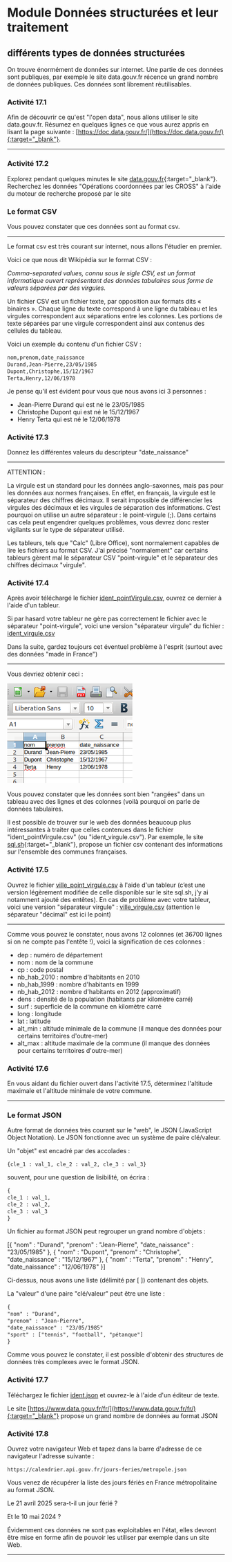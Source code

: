 # Module Données structurées et leur traitement
## différents types de données structurées

On trouve énormément de données sur internet. Une partie de ces données sont publiques, par exemple le site data.gouv.fr récence un grand nombre de données publiques. Ces données sont librement réutilisables.

### Activité 17.1

Afin de découvrir ce qu'est "l'open data", nous allons utiliser le site data.gouv.fr. Résumez en quelques lignes ce que vous aurez appris en lisant la page suivante : [https://doc.data.gouv.fr/](https://doc.data.gouv.fr/){:target="_blank"}.
***

### Activité 17.2

Explorez pendant quelques minutes le site [data.gouv.fr](https://www.data.gouv.fr/fr/){:target="_blank"}. Recherchez les données "Opérations coordonnées par les CROSS" à l'aide du moteur de recherche proposé par le site

### Le format CSV

Vous pouvez constater que ces données sont au format csv.
***

Le format csv est très courant sur internet, nous allons l'étudier en premier.

Voici ce que nous dit Wikipédia sur le format CSV :

*Comma-separated values, connu sous le sigle CSV, est un format informatique ouvert représentant des données tabulaires sous forme de valeurs séparées par des virgules.*

Un fichier CSV est un fichier texte, par opposition aux formats dits « binaires ». Chaque ligne du texte correspond à une ligne du tableau et les virgules correspondent aux séparations entre les colonnes. Les portions de texte séparées par une virgule correspondent ainsi aux contenus des cellules du tableau.

Voici un exemple du contenu d'un fichier CSV :

```
nom,prenom,date_naissance
Durand,Jean-Pierre,23/05/1985
Dupont,Christophe,15/12/1967
Terta,Henry,12/06/1978
```

Je pense qu'il est évident pour vous que nous avons ici 3 personnes :

- Jean-Pierre Durand qui est né le 23/05/1985
- Christophe Dupont qui est né le 15/12/1967
- Henry Terta qui est né le 12/06/1978

### Activité  17.3

Donnez les différentes valeurs du descripteur "date_naissance"
***

ATTENTION :

La virgule est un standard pour les données anglo-saxonnes, mais pas pour les données aux normes françaises. En effet, en français, la virgule est le séparateur des chiffres décimaux. Il serait impossible de différencier les virgules des décimaux et les virgules de séparation des informations. C’est pourquoi on utilise un autre séparateur : le point-virgule (;). Dans certains cas cela peut engendrer quelques problèmes, vous devrez donc rester vigilants sur le type de séparateur utilisé.

Les tableurs, tels que "Calc" (Libre Office), sont normalement capables de lire les fichiers au format CSV. J'ai précisé "normalement" car certains tableurs gèrent mal le séparateur CSV "point-virgule" et le séparateur des chiffres décimaux "virgule".

### Activité 17.4

Après avoir téléchargé le fichier [ident_pointVirgule.csv](/asset/ident_pointVirgule.csv), ouvrez ce dernier à l'aide d'un tableur.

Si par hasard votre tableur ne gère pas correctement le fichier avec le séparateur "point-virgule", voici une version "séparateur virgule" du fichier : [ident_virgule.csv](v/asset/ident_irgule.csv)

Dans la suite, gardez toujours cet éventuel problème à l'esprit (surtout avec des données "made in France")
***

Vous devriez obtenir ceci :

![](/img/snt_donnee_1.png)

Vous pouvez constater que les données sont bien "rangées" dans un tableau avec des lignes et des colonnes (voilà pourquoi on parle de données tabulaires.

Il est possible de trouver sur le web des données beaucoup plus intéressantes à traiter que celles contenues dans le fichier "ident_pointVirgule.csv" (ou "ident_virgule.csv"). Par exemple, le site [sql.sh](https://sql.sh/736-base-donnees-villes-francaises){:target="_blank"}, propose un fichier csv contenant des informations sur l'ensemble des communes françaises.

### Activité 17.5

Ouvrez le fichier [ville_point_virgule.csv](/asset/villes_point_virgule.csv) à l'aide d'un tableur (c’est une version légèrement modifiée de celle disponible sur le site sql.sh, j’y ai notamment ajouté des entêtes). En cas de problème avec votre tableur, voici une version "séparateur virgule" : [ville_virgule.csv](/asset/villes_virgule.csv) (attention le séparateur "décimal" est ici le point)
***

Comme vous pouvez le constater, nous avons 12 colonnes (et 36700 lignes si on ne compte pas l'entête !), voici la signification de ces colonnes :

- dep : numéro de département
- nom : nom de la commune
- cp : code postal
- nb_hab_2010 : nombre d'habitants en 2010
- nb_hab_1999 : nombre d'habitants en 1999
- nb_hab_2012 : nombre d'habitants en 2012 (approximatif)
- dens : densité de la population (habitants par kilomètre carré)
- surf : superficie de la commune en kilomètre carré
- long : longitude
- lat : latitude
- alt_min : altitude minimale de la commune (il manque des données pour certains territoires d'outre-mer)
- alt_max : altitude maximale de la commune (il manque des données pour certains territoires d'outre-mer)

### Activité 17.6

En vous aidant du fichier ouvert dans l'activité 17.5, déterminez l'altitude maximale et l'altitude minimale de votre commune.
***

### Le format JSON

Autre format de données très courant sur le "web", le JSON (JavaScript Object Notation). Le JSON fonctionne avec un système de paire clé/valeur.

Un "objet" est encadré par des accolades :

```
{cle_1 : val_1, cle_2 : val_2, cle_3 : val_3}
```
souvent, pour une question de lisibilité, on écrira :

```
{
cle_1 : val_1,
cle_2 : val_2,
cle_3 : val_3
}
```

Un fichier au format JSON peut regrouper un grand nombre d'objets :

[{
"nom" : "Durand",
"prenom" : "Jean-Pierre",
"date_naissance" : "23/05/1985"
},
{
"nom" : "Dupont",
"prenom" : "Christophe",
"date_naissance" : "15/12/1967"
},
{
"nom" : "Terta",
"prenom" : "Henry",
"date_naissance" : "12/06/1978"
}]


Ci-dessus, nous avons une liste (délimité par [ ]) contenant des objets.

La "valeur" d'une paire "clé/valeur" peut être une liste :

```
{
"nom" : "Durand",
"prenom" : "Jean-Pierre",
"date_naissance" : "23/05/1985"
"sport" : ["tennis", "football", "pétanque"]
}
```

Comme vous pouvez le constater, il est possible d'obtenir des structures de données très complexes avec le format JSON.

### Activité 17.7

Téléchargez le fichier [ident.json](/asset/ident.json) et ouvrez-le à l'aide d'un éditeur de texte.

Le site [https://www.data.gouv.fr/fr/](https://www.data.gouv.fr/fr/){:target="_blank"} propose un grand nombre de données au format JSON

### Activité 17.8

Ouvrez votre navigateur Web et tapez dans la barre d'adresse de ce navigateur l'adresse suivante :

```
https://calendrier.api.gouv.fr/jours-feries/metropole.json
```
Vous venez de récupérer la liste des jours fériés en France métropolitaine au format JSON.

Le 21 avril 2025 sera-t-il un jour férié ?

Et le 10 mai 2024 ?

Évidemment ces données ne sont pas exploitables en l'état, elles devront être mise en forme afin de pouvoir les utiliser par exemple dans un site Web.
***

